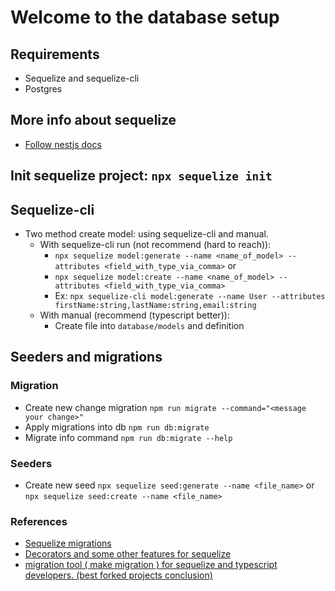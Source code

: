 # Welcome to the database setup

## Requirements

- Sequelize and sequelize-cli
- Postgres

## More info about sequelize

- [Follow nestjs docs](https://docs.nestjs.com/techniques/database#sequelize-integration)


## Init sequelize project: `npx sequelize init`

## Sequelize-cli

- Two method create model: using sequelize-cli and manual.
  - With sequelize-cli run (not recommend (hard to reach)):
    - `npx sequelize model:generate --name <name_of_model> --attributes <field_with_type_via_comma>`
      or
    - `npx sequelize model:create --name <name_of_model> --attributes <field_with_type_via_comma>`
    - Ex: `npx sequelize-cli model:generate --name User --attributes firstName:string,lastName:string,email:string`
  - With manual (recommend (typescript better)):
    - Create file into `database/models` and definition

## Seeders and migrations
### Migration

- Create new change migration
  `npm run migrate --command="<message your change>"`
- Apply migrations into db
  `npm run db:migrate`
- Migrate info command
  `npm run db:migrate --help`

### Seeders

- Create new seed
  `npx sequelize seed:generate --name <file_name>` or
  `npx sequelize seed:create --name <file_name>`

### References
- [Sequelize migrations](https://sequelize.org/docs/v6/other-topics/migrations/)
- [Decorators and some other features for sequelize](https://github.com/sequelize/sequelize-typescript)
- [migration tool ( make migration ) for sequelize and typescript developers. (best forked projects conclusion)](https://github.com/mmRoshani/sequelize-typescript-migration)
